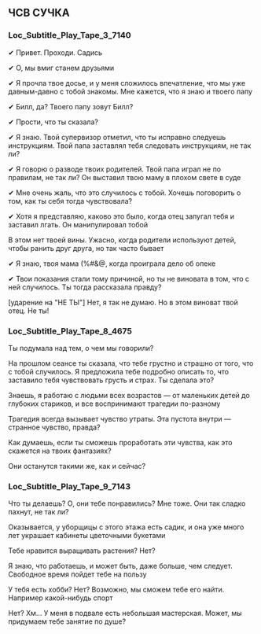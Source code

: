 ## ЧСВ СУЧКА 
### Loc_Subtitle_Play_Tape_3_7140
✔ Привет. Проходи. Садись

✔ О, мы вмиг станем друзьями

✔ Я прочла твое досье, и у меня сложилось впечатление, что мы уже давным-давно с тобой знакомы. Мне кажется, что я знаю и твоего папу

✔ Билл, да? Твоего папу зовут Билл?

✔ Прости, что ты сказала?

✔ Я знаю. Твой супервизор отметил, что ты исправно следуешь инструкциям. Твой папа заставлял тебя следовать инструкциям, не так ли?

✔ Я говорю о разводе твоих родителей. Твой папа играл не по правилам, не так ли? Он выставил твою маму в плохом свете в суде

✔ Мне очень жаль, что это случилось с тобой. Хочешь поговорить о том, как ты себя тогда чувствовала?

✔ Хотя я представляю, каково это было, когда отец запугал тебя и заставил лгать. Он манипулировал тобой

В этом нет твоей вины. Ужасно, когда родители используют детей, чтобы ранить друг друга, но так часто бывает

✔ Я знаю, твоя мама $($%#&@, когда проиграла дело об опеке

✔ Твои показания стали тому причиной, но ты не виновата в том, что с ней случилось. Ты тогда рассказала правду?

[ударение на "НЕ ТЫ"] Нет, я так не думаю. Но в этом виноват твой отец. Не ты!

### Loc_Subtitle_Play_Tape_8_4675
Ты подумала над тем, о чем мы говорили?

На прошлом сеансе ты сказала, что тебе грустно и страшно от того, что с тобой случилось. Я предложила тебе подробно описать то, что заставило тебя чувствовать грусть и страх. Ты сделала это?

Знаешь, я работаю с людьми всех возрастов — от маленьких детей до глубоких стариков, и все воспринимают трагедии по-разному

Трагедия всегда вызывает чувство утраты. Эта пустота внутри — странное чувство, правда?

Как думаешь, если ты сможешь проработать эти чувства, как это скажется на твоих фантазиях?

Они останутся такими же, как и сейчас?

### Loc_Subtitle_Play_Tape_9_7143
Что ты делаешь? О, они тебе понравились? Мне тоже. Они так сладко пахнут, не так ли?

Оказывается, у уборщицы с этого этажа есть садик, и она уже много лет украшает кабинеты цветочными букетами

Тебе нравится выращивать растения? Нет?

Я знаю, что работаешь, и может быть, даже больше, чем следует. Свободное время пойдет тебе на пользу

У тебя есть хобби? Нет? Возможно, мы сможем тебе его найти. Например какой-нибудь спорт

Нет? Хм... У меня в подвале есть небольшая мастерская. Может, мы придумаем тебе занятие по душе?
